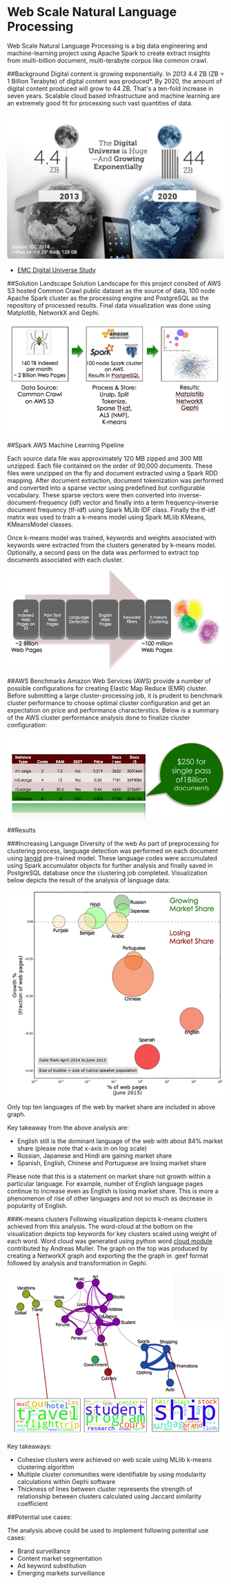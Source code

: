 # Web Scale Natural Language Processing
Web Scale Natural Language Processing is a big data engineering and machine-learning project using Apache Spark to create extract insights from multi-billion document, multi-terabyte corpus like common crawl.

##Background
Digital content is growing exponentially. In 2013 4.4 ZB (ZB = 1 Billion Terabyte) of digital content was produced*. By 2020, the amount of digital content produced will grow to 44 ZB. That's a ten-fold increase in seven years. Scalable cloud based infrastructure and machine learning are an extremely good fit for processing such vast quantities of data.

![Exponential Data Growth](images/data_growth.png)

* [EMC Digital Universe Study](http://www.emc.com/leadership/digital-universe/index.htm)

   
   
##Solution Landscape
Solution Landscape for this project consited of AWS S3 hosted Common Crawl public dataset as the source of data, 100 node Apache Spark cluster as the processing engine and PostgreSQL as the repository of processed results. Final data visualization was done using Matplotlib, NetworkX and Gephi.

![Data Pipeline](images/soln_landscape.png)

##Spark AWS Machine Learning Pipeline

Each source data file was approximately 120 MB zipped and 300 MB unzipped. Each file contained on the order of 90,000 documents. These files were unzipped on the fly and document extracted using a Spark RDD mapping. After document extraction, document tokenization was performed and converted into a sparse vector using predefined but configurable vocabulary. These sparse vectors were then converted into inverse-document-frequency (idf) vector and finally into a term frequency–inverse document frequency (tf-idf) using Spark MLlib IDF class. Finally the tf-idf matrix was used to train a k-means model using Spark MLlib KMeans, KMeansModel classes.

Once k-means model was trained, keywords and weights associated with keywords were extracted from the clusters generated by k-means model. Optionally, a second pass on the data was performed to extract top documents associated with each cluster.

![Spark AWS ML Pipeline](images/spark_aws_ml_pipeline.png)

##AWS Benchmarks
Amazon Web Services (AWS) provide a number of possible configurations for creating Elastic Map Reduce (EMR) cluster. Before submitting a large cluster-processing job, it is prudent to benchmark cluster performance to choose optimal cluster configuration and get an expectation on price and performance characterstics. Below is a summary of the AWS cluster performance analysis done to finalize cluster configuration:

![AWS Cluster Performance](images/AWS_cluster_performance.png)

##Results

###Increasing Language Diversity of the web
As part of preprocessing for clustering process, language detection was performed on each document using [langid](https://github.com/saffsd/langid.py) pre-trained model. These language codes were accumulated using Spark accumulator objects for further analysis and finally saved in PostgreSQL database once the clustering job completed. Visualization below depicts the result of the analysis of language data:

![Language diversification of the web](images/lang_diversification.png)

Only top ten languages of the web by market share are included in above graph.

Key takeaway from the above analysis are:

* English still is the dominant language of the web with about 84% market share (please note that x-axis in on log scale)  
* Russian, Japanese and Hindi are gaining market share  
* Spanish, English, Chinese and Portuguese are losing market share  

Please note that this is a statement on market share not growth within a particular language. For example, number of English language pages continue to increase even as English is losing market share. This is more a phenomenon of rise of other languages and not so much as decrease in popularity of English.

###K-means clusters
Following visualization depicts k-means clusters achieved from this analysis. The word-cloud at the bottom on the visualization depicts top keywords for key clusters scaled using weight of each word. Word cloud was generated using python word [cloud module](https://github.com/amueller/word_cloud) contributed by Andreas Muller. The graph on the top was produced by creating a NetworkX graph and exporting the the graph in .gexf format followed by analysis and transformation in Gephi. 

![K-means clusters](images/cluster_network.png)

Key takeaways:

* Cohesive clusters were achieved on web scale using MLlib k-means clustering algorithm
* Multiple cluster communities were identifiable by using modularity calculations within Gephi software
* Thickness of lines between cluster represents the strength of relationship between clusters calculated using Jaccard similarity coefficient


##Potential use cases:

The analysis above could be used to implement following potential use cases:

* Brand surveillance
* Content market segmentation
* Ad keyword substitution
* Emerging markets surveillance



